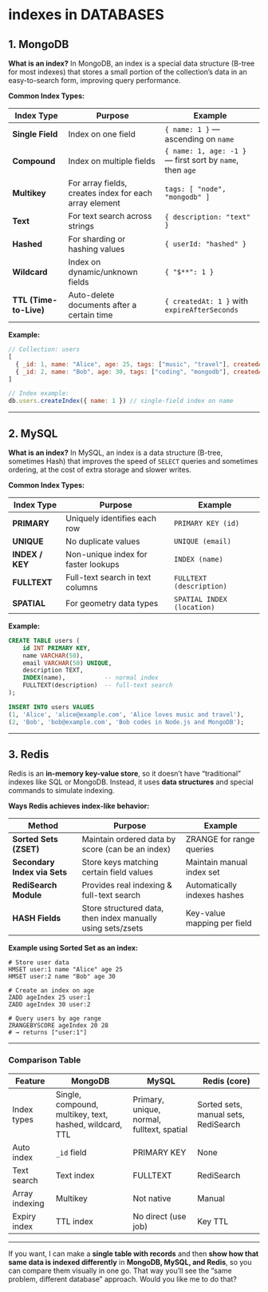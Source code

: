 # **indexes in DATABASES**

## **1. MongoDB**

**What is an index?**
In MongoDB, an index is a special data structure (B-tree for most indexes) that stores a small portion of the collection’s data in an easy-to-search form, improving query performance.

**Common Index Types:**

| Index Type             | Purpose                                                | Example                                                   |
| ---------------------- | ------------------------------------------------------ | --------------------------------------------------------- |
| **Single Field**       | Index on one field                                     | `{ name: 1 }` — ascending on `name`                       |
| **Compound**           | Index on multiple fields                               | `{ name: 1, age: -1 }` — first sort by `name`, then `age` |
| **Multikey**           | For array fields, creates index for each array element | `tags: [ "node", "mongodb" ]`                             |
| **Text**               | For text search across strings                         | `{ description: "text" }`                                 |
| **Hashed**             | For sharding or hashing values                         | `{ userId: "hashed" }`                                    |
| **Wildcard**           | Index on dynamic/unknown fields                        | `{ "$**": 1 }`                                            |
| **TTL (Time-to-Live)** | Auto-delete documents after a certain time             | `{ createdAt: 1 }` with `expireAfterSeconds`              |

**Example:**

```javascript
// Collection: users
[
  { _id: 1, name: "Alice", age: 25, tags: ["music", "travel"], createdAt: new Date() },
  { _id: 2, name: "Bob", age: 30, tags: ["coding", "mongodb"], createdAt: new Date() }
]

// Index example:
db.users.createIndex({ name: 1 }) // single-field index on name
```

---

## **2. MySQL**

**What is an index?**
In MySQL, an index is a data structure (B-tree, sometimes Hash) that improves the speed of `SELECT` queries and sometimes ordering, at the cost of extra storage and slower writes.

**Common Index Types:**

| Index Type      | Purpose                             | Example                    |
| --------------- | ----------------------------------- | -------------------------- |
| **PRIMARY**     | Uniquely identifies each row        | `PRIMARY KEY (id)`         |
| **UNIQUE**      | No duplicate values                 | `UNIQUE (email)`           |
| **INDEX / KEY** | Non-unique index for faster lookups | `INDEX (name)`             |
| **FULLTEXT**    | Full-text search in text columns    | `FULLTEXT (description)`   |
| **SPATIAL**     | For geometry data types             | `SPATIAL INDEX (location)` |

**Example:**

```sql
CREATE TABLE users (
    id INT PRIMARY KEY,
    name VARCHAR(50),
    email VARCHAR(50) UNIQUE,
    description TEXT,
    INDEX(name),           -- normal index
    FULLTEXT(description)  -- full-text search
);

INSERT INTO users VALUES 
(1, 'Alice', 'alice@example.com', 'Alice loves music and travel'),
(2, 'Bob', 'bob@example.com', 'Bob codes in Node.js and MongoDB');
```

---

## **3. Redis**

Redis is an **in-memory key-value store**, so it doesn’t have “traditional” indexes like SQL or MongoDB. Instead, it uses **data structures** and special commands to simulate indexing.

**Ways Redis achieves index-like behavior:**

| Method                       | Purpose                                                     | Example                      |
| ---------------------------- | ----------------------------------------------------------- | ---------------------------- |
| **Sorted Sets (ZSET)**       | Maintain ordered data by score (can be an index)            | ZRANGE for range queries     |
| **Secondary Index via Sets** | Store keys matching certain field values                    | Maintain manual index set    |
| **RediSearch Module**        | Provides real indexing & full-text search                   | Automatically indexes hashes |
| **HASH Fields**              | Store structured data, then index manually using sets/zsets | Key-value mapping per field  |

**Example using Sorted Set as an index:**

```redis
# Store user data
HMSET user:1 name "Alice" age 25
HMSET user:2 name "Bob" age 30

# Create an index on age
ZADD ageIndex 25 user:1
ZADD ageIndex 30 user:2

# Query users by age range
ZRANGEBYSCORE ageIndex 20 28
# → returns ["user:1"]
```

---

### **Comparison Table**

| Feature        | MongoDB                                                 | MySQL                                      | Redis (core)                         |
| -------------- | ------------------------------------------------------- | ------------------------------------------ | ------------------------------------ |
| Index types    | Single, compound, multikey, text, hashed, wildcard, TTL | Primary, unique, normal, fulltext, spatial | Sorted sets, manual sets, RediSearch |
| Auto index     | `_id` field                                             | PRIMARY KEY                                | None                                 |
| Text search    | Text index                                              | FULLTEXT                                   | RediSearch                           |
| Array indexing | Multikey                                                | Not native                                 | Manual                               |
| Expiry index   | TTL index                                               | No direct (use job)                        | Key TTL                              |

---

If you want, I can make a **single table with records** and then **show how that same data is indexed differently** in **MongoDB, MySQL, and Redis**, so you can compare them visually in one go.
That way you’ll see the “same problem, different database” approach. Would you like me to do that?
